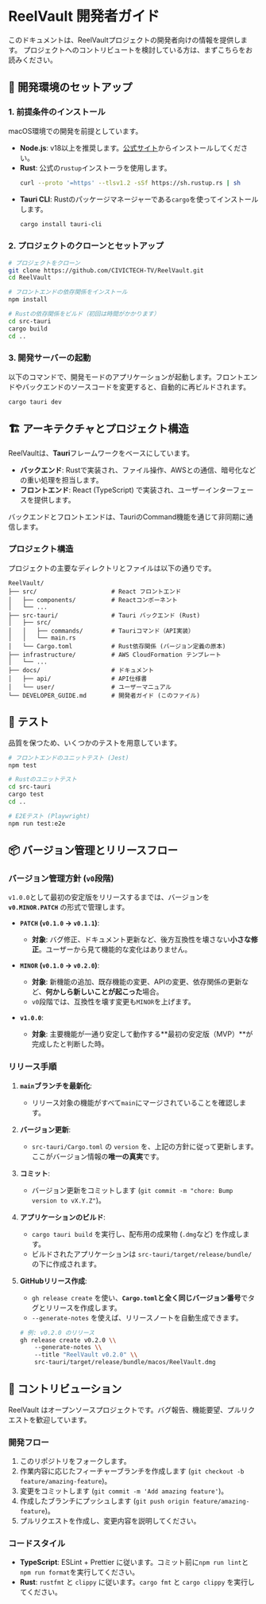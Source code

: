 # ReelVault 開発者ガイド

このドキュメントは、ReelVaultプロジェクトの開発者向けの情報を提供します。
プロジェクトへのコントリビュートを検討している方は、まずこちらをお読みください。

## 🚀 開発環境のセットアップ

### 1. 前提条件のインストール

macOS環境での開発を前提としています。

- **Node.js**: v18以上を推奨します。[公式サイト](https://nodejs.org/)からインストールしてください。
- **Rust**: 公式の`rustup`インストーラを使用します。
  ```bash
  curl --proto '=https' --tlsv1.2 -sSf https://sh.rustup.rs | sh
  ```
- **Tauri CLI**: Rustのパッケージマネージャーである`cargo`を使ってインストールします。
  ```bash
  cargo install tauri-cli
  ```

### 2. プロジェクトのクローンとセットアップ

```bash
# プロジェクトをクローン
git clone https://github.com/CIVICTECH-TV/ReelVault.git
cd ReelVault

# フロントエンドの依存関係をインストール
npm install

# Rustの依存関係をビルド（初回は時間がかかります）
cd src-tauri
cargo build
cd ..
```

### 3. 開発サーバーの起動

以下のコマンドで、開発モードのアプリケーションが起動します。フロントエンドやバックエンドのソースコードを変更すると、自動的に再ビルドされます。

```bash
cargo tauri dev
```

## 🏗️ アーキテクチャとプロジェクト構造

ReelVaultは、**Tauri**フレームワークをベースにしています。
- **バックエンド**: Rustで実装され、ファイル操作、AWSとの通信、暗号化などの重い処理を担当します。
- **フロントエンド**: React (TypeScript) で実装され、ユーザーインターフェースを提供します。

バックエンドとフロントエンドは、TauriのCommand機能を通じて非同期に通信します。

### プロジェクト構造

プロジェクトの主要なディレクトリとファイルは以下の通りです。

```
ReelVault/
├── src/                     # React フロントエンド
│   ├── components/          # Reactコンポーネント
│   └── ...
├── src-tauri/               # Tauri バックエンド (Rust)
│   ├── src/
│   │   ├── commands/        # Tauriコマンド（API実装）
│   │   └── main.rs
│   └── Cargo.toml           # Rust依存関係 (バージョン定義の原本)
├── infrastructure/          # AWS CloudFormation テンプレート
│   └── ...
├── docs/                    # ドキュメント
│   ├── api/                 # API仕様書
│   └── user/                # ユーザーマニュアル
└── DEVELOPER_GUIDE.md       # 開発者ガイド (このファイル)
```

## 🧪 テスト

品質を保つため、いくつかのテストを用意しています。

```bash
# フロントエンドのユニットテスト (Jest)
npm test

# Rustのユニットテスト
cd src-tauri
cargo test
cd ..

# E2Eテスト (Playwright)
npm run test:e2e
```

## 📦 バージョン管理とリリースフロー

### バージョン管理方針 (`v0`段階)

`v1.0.0`として最初の安定版をリリースするまでは、バージョンを **`v0.MINOR.PATCH`** の形式で管理します。

- **`PATCH` (`v0.1.0` → `v0.1.1`)**:
  - **対象**: バグ修正、ドキュメント更新など、後方互換性を壊さない**小さな修正**。ユーザーから見て機能的な変化はありません。

- **`MINOR` (`v0.1.0` → `v0.2.0`)**:
  - **対象**: 新機能の追加、既存機能の変更、APIの変更、依存関係の更新など、**何かしら新しいことが起こった**場合。
  - `v0`段階では、互換性を壊す変更も`MINOR`を上げます。

- **`v1.0.0`**:
  - **対象**: 主要機能が一通り安定して動作する**最初の安定版（MVP）**が完成したと判断した時。

### リリース手順

1.  **`main`ブランチを最新化**:
    - リリース対象の機能がすべて`main`にマージされていることを確認します。

2.  **バージョン更新**:
    - `src-tauri/Cargo.toml` の `version` を、上記の方針に従って更新します。ここがバージョン情報の**唯一の真実**です。

3.  **コミット**:
    - バージョン更新をコミットします (`git commit -m "chore: Bump version to vX.Y.Z"`)。

4.  **アプリケーションのビルド**:
    - `cargo tauri build` を実行し、配布用の成果物 (`.dmg`など) を作成します。
    - ビルドされたアプリケーションは `src-tauri/target/release/bundle/` の下に作成されます。

5.  **GitHubリリース作成**:
    - `gh release create` を使い、**`Cargo.toml`と全く同じバージョン番号**でタグとリリースを作成します。
    - `--generate-notes` を使えば、リリースノートを自動生成できます。

    ```bash
    # 例: v0.2.0 のリリース
    gh release create v0.2.0 \\
        --generate-notes \\
        --title "ReelVault v0.2.0" \\
        src-tauri/target/release/bundle/macos/ReelVault.dmg
    ```


## 🤝 コントリビューション

ReelVault はオープンソースプロジェクトです。バグ報告、機能要望、プルリクエストを歓迎しています。

### 開発フロー

1.  このリポジトリをフォークします。
2.  作業内容に応じたフィーチャーブランチを作成します (`git checkout -b feature/amazing-feature`)。
3.  変更をコミットします (`git commit -m 'Add amazing feature'`)。
4.  作成したブランチにプッシュします (`git push origin feature/amazing-feature`)。
5.  プルリクエストを作成し、変更内容を説明してください。

### コードスタイル

- **TypeScript**: ESLint + Prettier に従います。コミット前に`npm run lint`と`npm run format`を実行してください。
- **Rust**: `rustfmt` と `clippy` に従います。`cargo fmt` と `cargo clippy` を実行してください。 